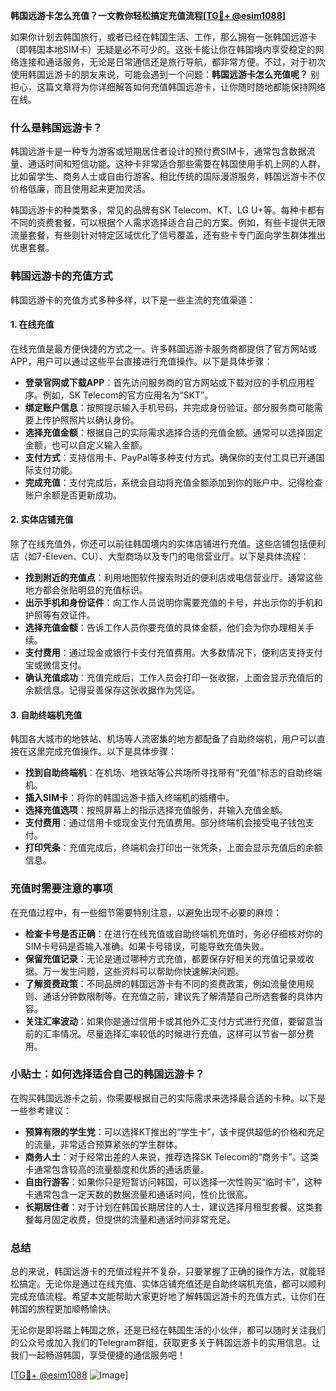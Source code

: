 **韩国远游卡怎么充值？一文教你轻松搞定充值流程[[TG💪+ @esim1088](https://t.me/s/esim1088)]**

如果你计划去韩国旅行，或者已经在韩国生活、工作，那么拥有一张韩国远游卡（即韩国本地SIM卡）无疑是必不可少的。这张卡能让你在韩国境内享受稳定的网络连接和通话服务，无论是日常通信还是旅行导航，都非常方便。不过，对于初次使用韩国远游卡的朋友来说，可能会遇到一个问题：**韩国远游卡怎么充值呢？** 别担心，这篇文章将为你详细解答如何充值韩国远游卡，让你随时随地都能保持网络在线。

### 什么是韩国远游卡？

韩国远游卡是一种专为游客或短期居住者设计的预付费SIM卡，通常包含数据流量、通话时间和短信功能。这种卡非常适合那些需要在韩国使用手机上网的人群，比如留学生、商务人士或自由行游客。相比传统的国际漫游服务，韩国远游卡不仅价格低廉，而且使用起来更加灵活。

韩国远游卡的种类繁多，常见的品牌有SK Telecom、KT、LG U+等。每种卡都有不同的资费套餐，可以根据个人需求选择适合自己的方案。例如，有些卡提供无限流量套餐，有些则针对特定区域优化了信号覆盖，还有些卡专门面向学生群体推出优惠套餐。

### 韩国远游卡的充值方式

韩国远游卡的充值方式多种多样，以下是一些主流的充值渠道：

#### 1. 在线充值

在线充值是最方便快捷的方式之一。许多韩国远游卡服务商都提供了官方网站或APP，用户可以通过这些平台直接进行充值操作。以下是具体步骤：

- **登录官网或下载APP**：首先访问服务商的官方网站或下载对应的手机应用程序。例如，SK Telecom的官方应用名为“SKT”。
- **绑定账户信息**：按照提示输入手机号码，并完成身份验证。部分服务商可能需要上传护照照片以确认身份。
- **选择充值金额**：根据自己的实际需求选择合适的充值金额。通常可以选择固定金额，也可以自定义输入金额。
- **支付方式**：支持信用卡、PayPal等多种支付方式。确保你的支付工具已开通国际支付功能。
- **完成充值**：支付完成后，系统会自动将充值金额添加到你的账户中。记得检查账户余额是否更新成功。

#### 2. 实体店铺充值

除了在线充值外，你还可以前往韩国境内的实体店铺进行充值。这些店铺包括便利店（如7-Eleven、CU）、大型商场以及专门的电信营业厅。以下是具体流程：

- **找到附近的充值点**：利用地图软件搜索附近的便利店或电信营业厅。通常这些地方都会张贴明显的充值标识。
- **出示手机和身份证件**：向工作人员说明你需要充值的卡号，并出示你的手机和护照等有效证件。
- **选择充值金额**：告诉工作人员你要充值的具体金额，他们会为你办理相关手续。
- **支付费用**：通过现金或银行卡支付充值费用。大多数情况下，便利店支持支付宝或微信支付。
- **确认充值成功**：充值完成后，工作人员会打印一张收据，上面会显示充值后的余额信息。记得妥善保存这张收据作为凭证。

#### 3. 自助终端机充值

韩国各大城市的地铁站、机场等人流密集的地方都配备了自助终端机，用户可以直接在这里完成充值操作。以下是具体步骤：

- **找到自助终端机**：在机场、地铁站等公共场所寻找带有“充值”标志的自助终端机。
- **插入SIM卡**：将你的韩国远游卡插入终端机的插槽中。
- **选择充值选项**：按照屏幕上的指示选择充值服务，并输入充值金额。
- **支付费用**：通过信用卡或现金支付充值费用。部分终端机会接受电子钱包支付。
- **打印凭条**：充值完成后，终端机会打印出一张凭条，上面会显示充值后的余额信息。

### 充值时需要注意的事项

在充值过程中，有一些细节需要特别注意，以避免出现不必要的麻烦：

- **检查卡号是否正确**：在进行在线充值或自助终端机充值时，务必仔细核对你的SIM卡号码是否输入准确。如果卡号错误，可能导致充值失败。
- **保留充值记录**：无论是通过哪种方式充值，都要保存好相关的充值记录或收据。万一发生问题，这些资料可以帮助你快速解决问题。
- **了解资费政策**：不同品牌的韩国远游卡有不同的资费政策，例如流量使用规则、通话分钟数限制等。在充值之前，建议先了解清楚自己所选套餐的具体内容。
- **关注汇率波动**：如果你是通过信用卡或其他外汇支付方式进行充值，要留意当前的汇率情况。尽量选择汇率较低的时候进行充值，这样可以节省一部分费用。

### 小贴士：如何选择适合自己的韩国远游卡？

在购买韩国远游卡之前，你需要根据自己的实际需求来选择最合适的卡种。以下是一些参考建议：

- **预算有限的学生党**：可以选择KT推出的“学生卡”，该卡提供超低的价格和充足的流量，非常适合预算紧张的学生群体。
- **商务人士**：对于经常出差的人来说，推荐选择SK Telecom的“商务卡”。这类卡通常包含较高的流量额度和优质的通话质量。
- **自由行游客**：如果你只是短暂访问韩国，可以选择一次性购买“临时卡”，这种卡通常包含一定天数的数据流量和通话时间，性价比很高。
- **长期居住者**：对于计划在韩国长期居住的人士，建议选择月租型套餐。这类套餐每月固定收费，但提供的流量和通话时间非常充足。

### 总结

总的来说，韩国远游卡的充值过程并不复杂，只要掌握了正确的操作方法，就能轻松搞定。无论你是通过在线充值、实体店铺充值还是自助终端机充值，都可以顺利完成充值流程。希望本文能帮助大家更好地了解韩国远游卡的充值方式，让你们在韩国的旅程更加顺畅愉快。

无论你是即将踏上韩国之旅，还是已经在韩国生活的小伙伴，都可以随时关注我们的公众号或加入我们的Telegram群组，获取更多关于韩国远游卡的实用信息。让我们一起畅游韩国，享受便捷的通信服务吧！

[[TG💪+ @esim1088](https://t.me/s/esim1088) ![Image](https://i.postimg.cc/4NQfJmqS/Snipaste-2025-05-13-00-14-12.png)]